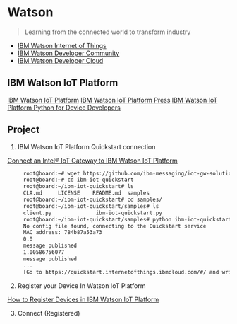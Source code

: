 Watson
==

> Learning from the connected world to transform industry

- [IBM Watson Internet of Things](http://www.ibm.com/internet-of-things/index.html)
- [IBM Watson Developer Community](https://developer.ibm.com/watson/)
- [IBM Watson Developer Cloud](http://www.ibm.com/smarterplanet/us/en/ibmwatson/developercloud/)

## IBM Watson IoT Platform

[IBM Watson IoT Platform](https://docs.internetofthings.ibmcloud.com/)
[IBM Watson IoT Platform Press](https://developer.ibm.com/iotfoundation/blog/2016/02/12/the-ibm-watson-iot-platform-arrives/)
[IBM Watson IoT Platform Python for Device Developers](https://docs.internetofthings.ibmcloud.com/devices/libraries/python.html)

## Project

1. IBM Watson IoT Platform Quickstart connection

[Connect an Intel® IoT Gateway to IBM Watson IoT Platform](https://developer.ibm.com/recipes/tutorials/connect-an-intel-iot-gateway-to-iot-foundation/)

```sh
     root@board:~# wget https://github.com/ibm-messaging/iot-gw-solutions/releases/download/1.03/ibm-iot-quickstart.zip
     root@board:~# cd ibm-iot-quickstart
     root@board:~/ibm-iot-quickstart# ls
     CLA.md     LICENSE    README.md  samples
     root@board:~/ibm-iot-quickstart# cd samples/
     root@board:~/ibm-iot-quickstart/samples# ls
     client.py              ibm-iot-quickstart.py
     root@board:~/ibm-iot-quickstart/samples# python ibm-iot-quickstart.py
     No config file found, connecting to the Quickstart service
     MAC address: 784b87a53a73
     0.0
     message published
     1.00586756077
     message published     
     ...
     [Go to https://quickstart.internetofthings.ibmcloud.com/#/ and write Device ID based on device MAC Address]
```
2. Register your Device In Watson IoT Platform

[How to Register Devices in IBM Watson IoT Platform](https://developer.ibm.com/recipes/tutorials/how-to-register-devices-in-ibm-iot-foundation/)

3. Connect (Registered)
